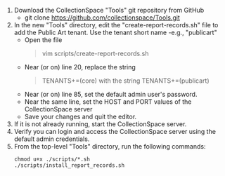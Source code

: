 1. Download the CollectionSpace "Tools" git repository from GitHub
   * git clone https://github.com/collectionspace/Tools.git
2. In the new "Tools" directory, edit the "create-report-records.sh" file to add the Public Art tenant.  Use the tenant short name -e.g., "publicart"
    * Open the file
        > vim scripts/create-report-records.sh
    * Near (or on) line 20, replace the string
        > TENANTS+=(core)
		with the string
        >TENANTS+=(publicart)
    * Near (or on) line 85, set the default admin user's password.
    * Near the same line, set the HOST and PORT values of the CollectionSpace server
    * Save your changes and quit the editor.
3. If it is not already running, start the CollectionSpace server.
4. Verify you can login and access the CollectionSpace server using the default admin credentials.
5. From the top-level "Tools" directory, run the following commands:
    ```
    chmod u+x ./scripts/*.sh
    ./scripts/install_report_records.sh
    ```
